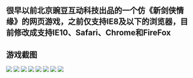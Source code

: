 ## 很早以前北京豌豆互动科技出品的一个仿《新剑侠情缘》的网页游戏，之前仅支持IE8及以下的浏览器，目前修改成支持IE10、Safari、Chrome和FireFox
## 游戏截图
![](https://github.com/macosunity/NewSwordHTML/raw/master/screenshots/0.png)
![](https://github.com/macosunity/NewSwordHTML/raw/master/screenshots/1.png)
![](https://github.com/macosunity/NewSwordHTML/raw/master/screenshots/2.png)
![](https://github.com/macosunity/NewSwordHTML/raw/master/screenshots/3.png)
![](https://github.com/macosunity/NewSwordHTML/raw/master/screenshots/4.png)
![](https://github.com/macosunity/NewSwordHTML/raw/master/screenshots/5.png)
![](https://github.com/macosunity/NewSwordHTML/raw/master/screenshots/6.png)
![](https://github.com/macosunity/NewSwordHTML/raw/master/screenshots/7.png)

